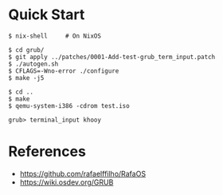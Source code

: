 # Quick Start

```console
$ nix-shell     # On NixOS

$ cd grub/
$ git apply ../patches/0001-Add-test-grub_term_input.patch
$ ./autogen.sh
$ CFLAGS=-Wno-error ./configure
$ make -j5

$ cd ..
$ make
$ qemu-system-i386 -cdrom test.iso

grub> terminal_input khooy
```

# References

- https://github.com/rafaelffilho/RafaOS
- https://wiki.osdev.org/GRUB
